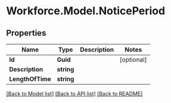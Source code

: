 # Workforce.Model.NoticePeriod
## Properties

Name | Type | Description | Notes
------------ | ------------- | ------------- | -------------
**Id** | **Guid** |  | [optional] 
**Description** | **string** |  | 
**LengthOfTime** | **string** |  | 

[[Back to Model list]](../README.md#documentation-for-models) [[Back to API list]](../README.md#documentation-for-api-endpoints) [[Back to README]](../README.md)

